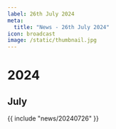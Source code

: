 ```yaml
---
label: 26th July 2024
meta:
  title: "News - 26th July 2024"
icon: broadcast
image: /static/thumbnail.jpg
---
```


# 2024
## July

{{ include "news/20240726" }}